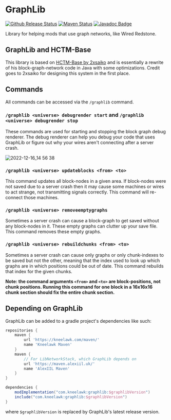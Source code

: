 # GraphLib

[![Github Release Status]][Github Release] [![Maven Status]][Maven] [![Javadoc Badge]][Javadoc]

[Github Release Status]: https://img.shields.io/github/v/release/Kneelawk/GraphLib?include_prereleases&style=flat-square

[Github Release]: https://github.com/Kneelawk/GraphLib/releases/latest

[Maven Status]: https://img.shields.io/maven-metadata/v?metadataUrl=https%3A%2F%2Fkneelawk.com%2Fmaven%2Fcom%2Fkneelawk%2Fgraphlib%2Fmaven-metadata.xml&style=flat-square

[Maven]: https://kneelawk.com/maven#com/kneelawk/graphlib

[Javadoc Badge]: https://img.shields.io/badge/-javadoc-green?style=flat-square

[Javadoc]: https://kneelawk.com/docs#graphlib

Library for helping mods that use graph networks, like Wired Redstone.

## GraphLib and HCTM-Base

This library is based on [HCTM-Base by 2xsaiko][HCTM-Base] and is essentially a rewrite of his block-graph-network code
in Java with some optimizations. Credit goes to 2xsaiko for designing this system in the first place.

[HCTM-Base]: https://github.com/2xsaiko/hctm-base

## Commands

All commands can be accessed via the `/graphlib` command.

### `/graphlib <universe> debugrender start` and `/graphlib <universe> debugrender stop`

These commands are used for starting and stopping the block graph debug renderer. The debug renderer can help you debug
your code that uses GraphLib or figure out why your wires aren't connecting after a server crash.

![2022-12-16_14 56 38](https://user-images.githubusercontent.com/2180089/208538473-8ec33250-22a4-4572-bab9-48748817fd94.png)

### `/graphlib <universe> updateblocks <from> <to>`

This command updates all block-nodes in a given area. If block-nodes were not saved due to a server crash then it may
cause some machines or wires to act strange, not transmitting signals correctly. This command will re-connect those
machines.

### `/graphlib <universe> removeemptygraphs`

Sometimes a server crash can cause a block-graph to get saved without any block-nodes in it. These empty graphs can
clutter up your save file. This command removes these empty graphs.

### `/graphlib <universe> rebuildchunks <from> <to>`

Sometimes a server crash can cause only graphs or only chunk-indexes to be saved but not the other, meaning that the
index used to look up which graphs are in which positions could be out of date. This command rebuilds that index for the
given chunks.

**Note: the command arguments `<from>` and `<to>` are block-positions, not chunk positions. Running this command for one
block in a 16x16x16 chunk section should fix the entire chunk section.**

## Depending on GraphLib

GraphLib can be added to a gradle project's dependencies like such:

```groovy
repositories {
    maven {
        url 'https://kneelawk.com/maven/'
        name 'Kneelawk Maven'
    }
    maven {
        // For LibNetworkStack, which GraphLib depends on
        url 'https://maven.alexiil.uk/'
        name 'AlexIIL Maven'
    }
}

dependencies {
    modImplementation("com.kneelawk:graphlib:$graphlibVersion")
    include("com.kneelawk:graphlib:$graphlibVersion")
}
```

where `$graphlibVersion` is replaced by GraphLib's latest release version.

